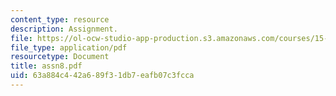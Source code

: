 ```yaml
---
content_type: resource
description: Assignment.
file: https://ol-ocw-studio-app-production.s3.amazonaws.com/courses/15-988-system-dynamics-self-study-fall-1998-spring-1999/63a884c442a689f31db7eafb07c3fcca_assn8.pdf
file_type: application/pdf
resourcetype: Document
title: assn8.pdf
uid: 63a884c4-42a6-89f3-1db7-eafb07c3fcca
---
```

